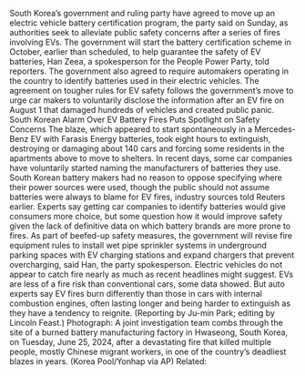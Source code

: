 South Korea’s government and ruling party have agreed to move up an electric vehicle battery certification program, the party said on Sunday, as authorities seek to alleviate public safety concerns after a series of fires involving EVs.
The government will start the battery certification scheme in October, earlier than scheduled, to help guarantee the safety of EV batteries, Han Zeea, a spokesperson for the People Power Party, told reporters. The government also agreed to require automakers operating in the country to identify batteries used in their electric vehicles.
The agreement on tougher rules for EV safety follows the government’s move to urge car makers to voluntarily disclose the information after an EV fire on August 1 that damaged hundreds of vehicles and created public panic.
South Korean Alarm Over EV Battery Fires Puts Spotlight on Safety Concerns
The blaze, which appeared to start spontaneously in a Mercedes-Benz EV with Farasis Energy batteries, took eight hours to extinguish, destroying or damaging about 140 cars and forcing some residents in the apartments above to move to shelters.
In recent days, some car companies have voluntarily started naming the manufacturers of batteries they use.
South Korean battery makers had no reason to oppose specifying where their power sources were used, though the public should not assume batteries were always to blame for EV fires, industry sources told Reuters earlier.
Experts say getting car companies to identify batteries would give consumers more choice, but some question how it would improve safety given the lack of definitive data on which battery brands are more prone to fires.
As part of beefed-up safety measures, the government will revise fire equipment rules to install wet pipe sprinkler systems in underground parking spaces with EV charging stations and expand chargers that prevent overcharging, said Han, the party spokesperson.
Electric vehicles do not appear to catch fire nearly as much as recent headlines might suggest. EVs are less of a fire risk than conventional cars, some data showed.
But auto experts say EV fires burn differently than those in cars with internal combustion engines, often lasting longer and being harder to extinguish as they have a tendency to reignite.
(Reporting by Ju-min Park; editing by Lincoln Feast.)
Photograph: A joint investigation team combs through the site of a burned battery manufacturing factory in Hwaseong, South Korea, on Tuesday, June 25, 2024, after a devastating fire that killed multiple people, mostly Chinese migrant workers, in one of the country’s deadliest blazes in years. (Korea Pool/Yonhap via AP)
Related: